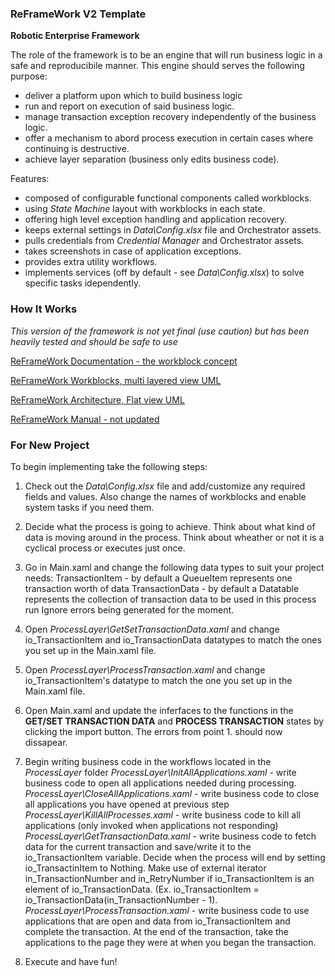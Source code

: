 ### ReFrameWork V2 Template ###
**Robotic Enterprise Framework**

The role of the framework is to be an engine that will run business logic in a safe and reproducibile manner. This engine should serves the following purpose:

* deliver a platform upon which to build business logic 
* run and report on execution of said business logic. 
* manage transaction exception recovery independently of the business logic.
* offer a mechanism to abord process execution in certain cases where continuing is destructive.
* achieve layer separation (business only edits business code).

Features:

* composed of configurable functional components called workblocks. 
* using *State Machine* layout with workblocks in each state.
* offering high level exception handling and application recovery.
* keeps external settings in *Data\Config.xlsx* file and Orchestrator assets.
* pulls credentials from *Credential Manager* and Orchestrator assets.
* takes screenshots in case of application exceptions.
* provides extra utility workflows.
* implements services (off by default - see *Data\Config.xlsx*) to solve specific tasks idependently.

### How It Works ###
*This version of the framework is not yet final (use caution) but has been heavily tested and should be safe to use*

[ReFrameWork Documentation - the workblock concept](https://github.com/mihhdu/UiPath_REFramework/blob/master/Documentation/Work%20Block%20UML.pdf)

[ReFrameWork Workblocks, multi layered view UML](https://github.com/mihhdu/UiPath_REFramework/blob/master/Documentation/REFramework%20Work%20Blocks.pdf)

[ReFrameWork Architecture, Flat view UML](https://github.com/mihhdu/UiPath_REFramework/blob/master/Documentation/REFramework%20architecture%20UML.pdf)

[ReFrameWork Manual - not updated](https://github.com/mihhdu/UiPath_ReFrameWork/blob/master/Documentation/REFramework%20documentation.pdf)

### For New Project ###
To begin implementing take the following steps:

1. Check out the *Data\Config.xlsx* file and add/customize any required fields and values. Also change the names of workblocks and enable system tasks if you need them.

1. Decide what the process is going to achieve. Think about what kind of data is moving around in the process. Think about wheather or not it is a cyclical process or executes just once. 

2. Go in Main.xaml and change the following data types to suit your project needs:
TransactionItem - by default a QueueItem represents one transaction worth of data
TransactionData - by default a Datatable represents the collection of transaction data to be used in this process run
Ignore errors being generated for the moment. 

3. Open *ProcessLayer\GetSetTransactionData.xaml* and change io_TransactionItem and io_TransactionData datatypes to match the ones you set up in the Main.xaml file.

4. Open *ProcessLayer\ProcessTransaction.xaml* and change io_TransactionItem's datatype to match the one you set up in the Main.xaml file.

5. Open Main.xaml and update the inferfaces to the functions in the **GET/SET TRANSACTION DATA** and **PROCESS TRANSACTION** states by clicking the import button. The errors from point 1. should now dissapear.

6. Begin writing business code in the workflows located in the *ProcessLayer* folder
*ProcessLayer\InitAllApplications.xaml* - write business code to open all applications needed during processing.
*ProcessLayer\CloseAllApplications.xaml* - write business code to close all applications you have opened at previous step
*ProcessLayer\KillAllProcesses.xaml* - write business code to kill all applications (only invoked when applications not responding)
*ProcessLayer\GetTransactionData.xaml* - write business code to fetch data for the current transaction and save/write it to the io_TransactionItem variable. Decide when the process will end by setting io_TransactinItem to Nothing. Make use of external iterator in_TransactionNumber and in_RetryNumber if io_TransactionItem is an element of io_TransactionData. (Ex. io_TransactionItem = io_TransactionData(in_TransactionNumber - 1).
*ProcessLayer\ProcessTransaction.xaml* - write business code to use applications that are open and data from io_TransactionItem and complete the transaction. At the end of the transaction, take the applications to the page they were at when you began the transaction. 

7. Execute and have fun! 


